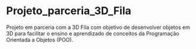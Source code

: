 # Projeto_parceria_3D_Fila
Projeto em parceria com a 3D Fila com objetivo de desenvolver objetos em 3D para facilitar o ensino e aprendizado de conceitos da Programação Orientada a Objetos (POO).
